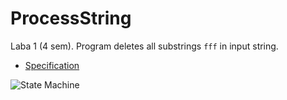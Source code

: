 ProcessString
=============

Laba 1 (4 sem). Program deletes all substrings `fff` in input string.

- [Specification](https://github.com/Diego2la/ProcessString/blob/master/task/Спецификация.doc)

![State Machine](https://github.com/Diego2la/ProcessString/blob/master/StateMachine/State_machine_preview.jpg)
